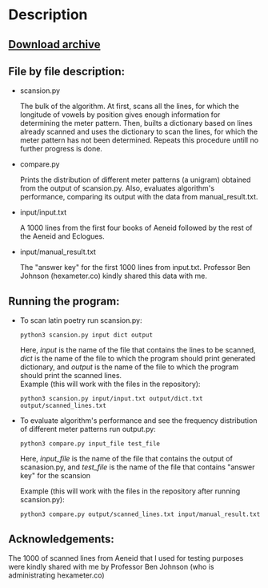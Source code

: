 # Description

## [Download archive](https://dargones.github.io/Scansion_project/Archive.zip)

## File by file description:
* scansion.py

  The bulk of the algorithm. At first, scans all the lines, for which the longitude of vowels by position gives enough information
  for determining the meter pattern. Then, builts a dictionary based on lines already scanned and uses the dictionary to scan the lines, for which
  the meter pattern has not been determined. Repeats this procedure untill no further progress is done.

* compare.py

  Prints the distribution of different meter patterns (a unigram) obtained from the output of scansion.py. Also, evaluates algorithm's performance, 
  comparing its output with the data from manual_result.txt.

* input/input.txt

  A 1000 lines from the first four books of Aeneid followed by the rest of the Aeneid and Eclogues. 

* input/manual_result.txt

  The "answer key" for the first 1000 lines from input.txt. Professor Ben Johnson (hexameter.co) kindly shared this data with me. 
  
## Running the program:
* To scan latin poetry run scansion.py:
  ```
  python3 scansion.py input dict output
  ```
  Here, *input* is the name of the file that contains the lines to be scanned, *dict* is the name of the file to which the program 
  should print generated dictionary, and *output* is the name of the file to which the program should print the scanned lines.   
  Example (this will work with the files in the repository): 
  ```
  python3 scansion.py input/input.txt output/dict.txt output/scanned_lines.txt
  ```

* To evaluate algorithm's performance and see the frequency distribution of different meter patterns run output.py:
  ```
  python3 compare.py input_file test_file
  ```
  Here, *input_file* is the name of the file that contains the output of scanasion.py, and *test_file* is the name of the file that 
  contains "answer key" for the scansion
  
  Example (this will work with the files in the repository after running scansion.py): 
  ```
  python3 compare.py output/scanned_lines.txt input/manual_result.txt 
  ```

## Acknowledgements:
The 1000 of scanned lines from Aeneid that I used for testing purposes were kindly shared with me by Professor Ben Johnson (who is administrating hexameter.co)
